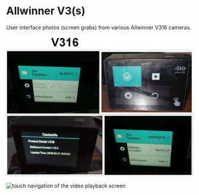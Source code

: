 # Allwinner V3(s)

User interface photos (screen grabs) from various Allwinner V316 cameras.

![Settings menu screens](allwinner-v316-screens.jpg)

![touch navigation of the video playback screen](https://i.imgur.com/3iCR2fb.gif)
